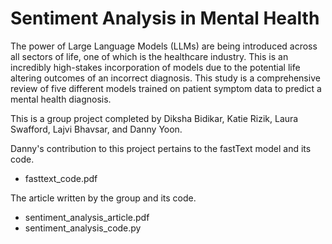 # Sentiment Analysis in Mental Health

The power of Large Language Models (LLMs) are being introduced across all sectors of life, one of which is the healthcare industry. This is an incredibly high-stakes incorporation of models due to the potential life altering outcomes of an incorrect diagnosis. This study is a comprehensive review of five different models trained on patient symptom data to predict a mental health diagnosis.

This is a group project completed by Diksha Bidikar, Katie Rizik, Laura Swafford, Lajvi Bhavsar, and Danny Yoon. 

Danny's contribution to this project pertains to the fastText model and its code.
- fasttext_code.pdf

The article written by the group and its code.
- sentiment_analysis_article.pdf
- sentiment_analysis_code.py
